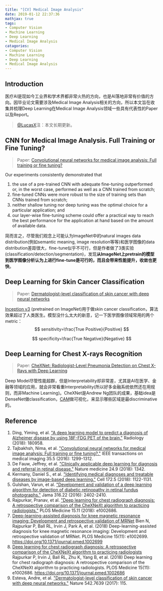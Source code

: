 ```yaml
---
title: "[CV] Medical Image Analysis"
date: 2019-01-12 22:37:36
mathjax: true
tags:
- Computer Vision
- Machine Learning
- Deep Learning
- Medical Image Analysis
catagories:
- Computer Vision
- Machine Learning
- Deep Learning
- Medical Image Analysis
---
```

## Introduction
医疗AI是现如今工业界和学术界都非常火热的方向，也是AI落地非常有价值的方向。因毕业论文需要涉及Medical Image Analysis相关的方向，所以本文旨在收集并梳理Deep Learning在Medical Image Analysis领域一些具有代表性的Paper以及Report。

> [@LucasX](https://www.zhihu.com/people/xulu-0620/activities)注：本文长期更新。

## CNN for Medical Image Analysis. Full Training or Fine Tuning?
> Paper: [Convolutional neural networks for medical image analysis: Full training or fine tuning?](https://arxiv.org/pdf/1706.00712.pdf)

Our experiments consistently demonstrated that 
1. the use of a pre-trained CNN with adequate fine-tuning outperformed or, in the worst case, performed as well as a CNN trained from scratch;
2. fine-tuned CNNs were more robust to the size of training sets than CNNs trained from scratch; 
3. neither shallow tuning nor deep tuning was the optimal choice for a particular application; and 
4. our layer-wise fine-tuning scheme could offer a practical way to reach the best performance for the application at hand based on the amount of available data.

简而言之，尽管我们观念上可能认为ImageNet中的natural images data distribution(例如semantic meaning, image resolution等等)和医学图像的data distribution差距很大，fine-tune似乎不可行，但是作者做了3类实验(classification/detection/segmentation)，发现**从ImageNet上pretrain的模型到医学图像分析认为上进行fine-tune是可行的，而且会带来性能提升，收敛也更快**。

## Deep Learning for Skin Cancer Classification
> Paper: [Dermatologist-level classification of skin cancer with deep neural networks](https://www.nature.com/articles/nature21056.epdf?author_access_token=8oxIcYWf5UNrNpHsUHd2StRgN0jAjWel9jnR3ZoTv0NXpMHRAJy8Qn10ys2O4tuPakXos4UhQAFZ750CsBNMMsISFHIKinKDMKjShCpHIlYPYUHhNzkn6pSnOCt0Ftf6)

[Inception v3](https://www.cv-foundation.org/openaccess/content_cvpr_2016/papers/Szegedy_Rethinking_the_Inception_CVPR_2016_paper.pdf) (pretrained on ImageNet)用于做skin cancer classification，算法效果超过了人类医生。模型没什么太大的新意，记一下医学图像领域常用的两个metric：
$$
sensitivity=\frac{True Positive}{Positive}
$$

$$
specificity=\frac{True Negative}{Negative}
$$

## Deep Learning for Chest X-rays Recognition
> Paper: [CheXNet: Radiologist-Level Pneumonia Detection on Chest X-Rays with Deep Learning](https://arxiv.org/pdf/1711.05225v3.pdf)

Deep Model尽管性能超群，但是Interpretability却非常差，尤其是AI在医学、金融等领域的应用，就会非常看重Interpretability(所以好多金融系统依然还在用规则，而非Machine Learning)。CheXNet是Andrew Ng团队的成果，基础idea是DenseNet做classification，[CAM](http://openaccess.thecvf.com/content_cvpr_2016/papers/Zhou_Learning_Deep_Features_CVPR_2016_paper.pdf)做可视化，来显示哪些区域是最discriminative的。



## Reference
1. Ding, Yiming, et al. ["A deep learning model to predict a diagnosis of Alzheimer disease by using 18F-FDG PET of the brain."](https://pubs.rsna.org/doi/pdf/10.1148/radiol.2018180958) Radiology (2018): 180958.
2. Tajbakhsh, Nima, et al. ["Convolutional neural networks for medical image analysis: Full training or fine tuning?."](https://arxiv.org/pdf/1706.00712.pdf) IEEE transactions on medical imaging 35.5 (2016): 1299-1312.
3. De Fauw, Jeffrey, et al. ["Clinically applicable deep learning for diagnosis and referral in retinal disease."](https://www.nature.com/articles/s41591-018-0107-6) Nature medicine 24.9 (2018): 1342. 
4. Kermany, Daniel S., et al. ["Identifying medical diagnoses and treatable diseases by image-based deep learning."](https://www.cell.com/cell/fulltext/S0092-8674(18)30154-5?code=cell-site) Cell 172.5 (2018): 1122-1131.
5. Gulshan, Varun, et al. ["Development and validation of a deep learning algorithm for detection of diabetic retinopathy in retinal fundus photographs."](https://static.googleusercontent.com/media/research.google.com/zh-CN//pubs/archive/45732.pdf) Jama 316.22 (2016): 2402-2410.
6. Rajpurkar, Pranav, et al. ["Deep learning for chest radiograph diagnosis: A retrospective comparison of the CheXNeXt algorithm to practicing radiologists."](https://journals.plos.org/plosmedicine/article/file?id=10.1371/journal.pmed.1002686&type=printable) PLOS Medicine 15.11 (2018): e1002686.
7. [Deep-learning-assisted diagnosis for knee magnetic resonance imaging: Development and retrospective validation of MRNet](https://journals.plos.org/plosmedicine/article/file?id=10.1371/journal.pmed.1002699&type=printable) Bien N, Rajpurkar P, Ball RL, Irvin J, Park A, et al. (2018) Deep-learning-assisted diagnosis for knee magnetic resonance imaging: Development and retrospective validation of MRNet. PLOS Medicine 15(11): e1002699. https://doi.org/10.1371/journal.pmed.1002699
8. [Deep learning for chest radiograph diagnosis: A retrospective comparison of the CheXNeXt algorithm to practicing radiologists](https://journals.plos.org/plosmedicine/article/file?id=10.1371/journal.pmed.1002686&type=printable) Rajpurkar P, Irvin J, Ball RL, Zhu K, Yang B, et al. (2018) Deep learning for chest radiograph diagnosis: A retrospective comparison of the CheXNeXt algorithm to practicing radiologists. PLOS Medicine 15(11): e1002686. https://doi.org/10.1371/journal.pmed.1002686
9. Esteva, Andre, et al. ["Dermatologist-level classification of skin cancer with deep neural networks."](https://www.nature.com/articles/nature21056.epdf?author_access_token=8oxIcYWf5UNrNpHsUHd2StRgN0jAjWel9jnR3ZoTv0NXpMHRAJy8Qn10ys2O4tuPakXos4UhQAFZ750CsBNMMsISFHIKinKDMKjShCpHIlYPYUHhNzkn6pSnOCt0Ftf6) Nature 542.7639 (2017): 115.